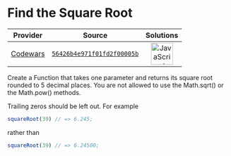 [_metadata_:generated]: - "true"

# Find the Square Root

<!-- INFO TABLE BEGIN -->

| Provider                                        | Source                                                                               | Solutions                                                                                                                                                    |
| :---------------------------------------------: | :----------------------------------------------------------------------------------: | :----------------------------------------------------------------------------------------------------------------------------------------------------------: |
| [Codewars](../../../docs/providers/Codewars.md) | [`56426b4e971f01fd2f00005b`](https://www.codewars.com/kata/56426b4e971f01fd2f00005b) | [<img src="https://res.cloudinary.com/rascaltwo/image/upload/v1631924076/javascript_ehszr7.svg" alt="JavaScript" title="JavaScript" width="50" />](solve.js) |

<!-- INFO TABLE END -->

Create a Function that takes one parameter and returns its square root rounded to 5 decimal places. You are not allowed to use the Math.sqrt() or the Math.pow() methods.

Trailing zeros should be left out. For example

```javascript
squareRoot(39) // => 6.245;
```
rather than
```javascript
squareRoot(39) // => 6.24500;
```

